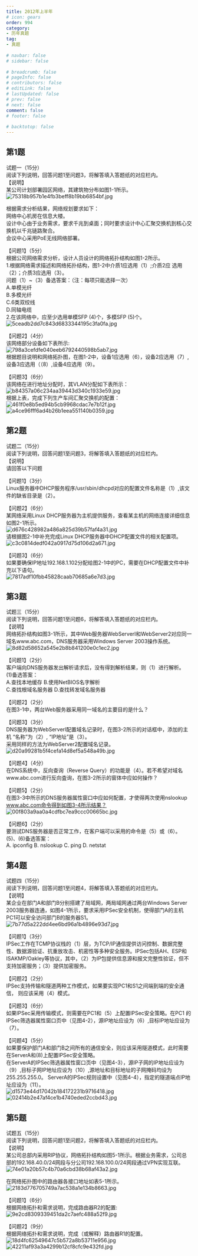 ```yaml
---  
title: 2012年上半年  
# icon: gears  
order: 994  
category:  
- 历年真题  
tag:  
- 真题  
  
# navbar: false  
# sidebar: false  
  
# breadcrumb: false  
# pageInfo: false  
# contributors: false  
# editLink: false  
# lastUpdated: false  
# prev: false  
# next: false  
comment: false  
# footer: false  
  
# backtotop: false  
---  
```

## 第1题 ##

试题一（15分）  
阅读下列说明，回答问题1至问题3，将解答填入答题纸的对应栏内。  
【说明】  
某公司计划部署园区网络，其建筑物分布如图1-1所示。  
![75318b957b1e4fb3beff8b19bb6854bf.jpg][]  
  
根据需求分析结果，网络规划要求如下：  
网络中心机房在信息大楼。  
设计中心由于业务需求，要求千兆到桌面；同时要求设计中心汇聚交换机到核心交换机以千兆链路聚合。  
会议中心采用PoE无线网络部署。  
  
【问题1】（5分）  
根据公司网络需求分析，设计人员设计的网络拓扑结构如图1-2所示。  
1.根据网络需求描述和网络拓扑结构，图1-2中介质1应选用（1）;介质2应 选用（2）；介质3应选用（3）。  
问题（1）~（3）备选答案：（注：每项只能选择一次）  
A.单模光纤  
B.多模光纤  
C.6类双绞线  
D.同轴电缆  
2.在该网络中，应至少选用单模SFP (4)个，多模SFP (5)个。  
![5ceadb2dd7c843d6833344195c3fa0fa.jpg][]  
  
【问题2】（4分）  
该网络部分设备如下表所示:  
![798a3cefdfe040eeb6792440598b5ab7.jpg][]  
根据题目说明和网络拓扑图，在图1-2中，设备1应选用（6），设备2应选用（7）, 设备3应选用（（8）,设备4应选用（9）。  
  
【问题3】（6分）  
该网络在进行地址分配时，其VLAN分配如下表所示：  
![b84357a06c234aa39443d340c1933e59.jpg][]  
根据上表，完成下列生产车间汇聚交换机的配置：  
![461f0e8b5ed94b5cb9968cdac7e7b12f.jpg][]  
![a4ce96fff6ad4b26b1eea551140b0359.jpg][]  


## 第2题 ##

试题二（15分）  
阅读下列说明，回答问题1至问题3，将解答填入答题纸的对应栏内。  
【说明】  
请回答以下问题  
  
【问题1】（3分）  
Linux服务器中DHCP服务程序/usr/sbin/dhcpd对应的配置文件名称是（1）,该文件的缺省目录是（2）。  
  
【问题2】（6分）  
某网络采用Linux DHCP服务器为主机提供服务，查看某主机的网络连接详细信息如图2-1所示。  
![d676c428982a486a825d39b57faf4a31.jpg][]  
请根据图2-1中补充完成Linux DHCP服务器中DHCP配置文件的相关配置项。  
![c3c0814dedf042a0917d75d106d2a671.jpg][]  
  
【问题3】（6分）  
如果要确保IP地址192.168.1.102分配给图2-1中的PC，需要在DHCP配置文件中补充以下语句。  
![7817adf10fbb45828caab70685a6e7d3.jpg][]  


## 第3题 ##

试题三（15分）  
阅读下列说明，回答问题1至问题6，将解答填入答题纸的对应栏内。  
【说明】  
网络拓扑结构如图3-1所示，其中Web服务器WebServerl和WebServer2对应同一域名www.abc.com，DNS服务器采用Windows Server 2003操作系统。  
![8d82d58652a545e2b8b841200e0c1ec2.jpg][]  
  
【问题1】（2分）  
客户端向DNS服务器发出解析请求后，没有得到解析结果，则（1）进行解析。  
(1)备选答案：  
A.查找本地缓存 B.使用NetBIOS名字解析  
C.查找根域名服务器 D.查找转发域名服务器  
  
【问题2】（2分）  
在图3-1中，两台Web服务器采用同一域名的主要目的是什么？  
  
【问题3】（3分）  
DNS服务器为WebServerl配置域名记录时，在图3-2所示的对话框中，添加的主机 “名称”为（2）, “IP地址”是（3）。  
采用同样的方法为WebServer2配置域名记录。  
![d20a99281b5f4cefa14d8ef5a548a49b.jpg][]  
  
【问题4】（4分）  
在DNS系统中，反向查询（Reverse Query）的功能是（4）。若不希望对域名www.abc.com进行反向査询，在图3-2所示的窗体中应如何操作？  
  
【问题5】（2分）  
在图3-3中所示的DNS服务器属性窗口中应如何配置，才使得两次使用nslookup www.abc.com命令得到如图3-4所示结果？  
![00f803a9aa0a4cdfbc7ea9ccc00665bc.jpg][]  
  
【问题6】（2分）  
要测试DNS服务器是否正常工作，在客户端可以采用的命令是（5）或（6）。  
(5)、(6)备选答案：  
A. ipconfig B. nslookup C. ping D. netstat  


## 第4题 ##

试题四（15分）  
阅读下列说明，回答问题1至问题4，将解答填入答题纸的对应栏内。  
【说明】  
某企业在部门A和部门B分别搭建了局域网，两局域网通过两台Windows Server 2003服务器连通，如图4-1所示，要求采用IPSec安全机制，使得部门A的主机PC1可以安全访问部门B的服务器S1。  
![7b77d5a222dd4ee6bd96a1b4896e93d7.jpg][]  
  
【问题1】（3分）  
IPSec工作在TCMP协议栈的（1）层，为TCP/IP通信提供访问控制、数据完整性、数据源验证、抗重放攻击、机密性等多种安全服务。IPSec包括AH、ESP和ISAKMP/Oakley等协议，其中，（2）为IP包提供信息源和报文完整性验证，但不支持加密服务；（3）提供加密服务。  
  
【问题2】（2分）  
IPSec支持传输和隧道两种工作模式，如果要实现PC1和S1之间端到端的安全通信， 则应该采用（4）模式。  
  
【问题3】（6分）  
如果IPSec采用传输模式，则需要在PC1和（5）上配置IPSec安全策略。在PC1 的IPSec筛选器属性窗口页中（见图4-2），源IP地址应设为（6）,目标IP地址应设为（7）。  
  
【问题4】（5分）  
如果要保护部门A和部门B之间所有的通信安全，则应该采用隧道模式，此时需要在ServerA和(8)上配置IPSec安全策略。  
在ServerA的IPSec筛选器属性窗口页中（见图4-3），源IP子网的IP地址应设为（9）,目标子网IP地址应设为（10）,源地址和目标地址的子网掩码均设为255.255.255.0。 ServerA的IPSec规则设置中（见图4-4），指定的隧道端点IP地址应设为（11）。  
![d1573e44d17042b184172231b9716418.jpg][]  
![02414b2e47af4ce1b4740eded2ccbd43.jpg][]  


## 第5题 ##

试题五（15分）  
阅读下列说明，回答问题1至问题2，将解答填入答题纸的对应栏内。  
【说明】  
某公司总部内采用RIP协议，网络拓扑结构如图5-1所示。根据业务需求，公司总部的192.168.40.0/24网段与分公司192.168.100.0/24网段通过VPN实现互联。  
![74e01a20b57c4b70a6cbd38b68af43a2.jpg][]  
  
在网络拓扑图中的路由器各接口地址如表5-1所示。  
![2183d776705749a7ac538a1e134b8663.jpg][]  
  
【问题1】（6分）  
根据网络拓扑和需求说明，完成路由器R2的配置:  
![9e2cd8309339451da2c7aefc488a52f9.jpg][]  
  
【问题2】（9分）  
根据网络拓扑和需求说明，完成（或解释）路由器R1的配置。  
![18d4fc62549647c5b572a8b53711e956.jpg][]  
![42211af93a3a4299b12cf8cfc9e432fd.jpg][]  



[75318b957b1e4fb3beff8b19bb6854bf.jpg]: https://www.xkxxkx.cn/file/exam/software/网络工程师/案例/第1题/75318b957b1e4fb3beff8b19bb6854bf.jpg
[5ceadb2dd7c843d6833344195c3fa0fa.jpg]: https://www.xkxxkx.cn/file/exam/software/网络工程师/案例/第1题/5ceadb2dd7c843d6833344195c3fa0fa.jpg
[798a3cefdfe040eeb6792440598b5ab7.jpg]: https://www.xkxxkx.cn/file/exam/software/网络工程师/案例/第1题/798a3cefdfe040eeb6792440598b5ab7.jpg
[b84357a06c234aa39443d340c1933e59.jpg]: https://www.xkxxkx.cn/file/exam/software/网络工程师/案例/第1题/b84357a06c234aa39443d340c1933e59.jpg
[461f0e8b5ed94b5cb9968cdac7e7b12f.jpg]: https://www.xkxxkx.cn/file/exam/software/网络工程师/案例/第1题/461f0e8b5ed94b5cb9968cdac7e7b12f.jpg
[a4ce96fff6ad4b26b1eea551140b0359.jpg]: https://www.xkxxkx.cn/file/exam/software/网络工程师/案例/第1题/a4ce96fff6ad4b26b1eea551140b0359.jpg
[d676c428982a486a825d39b57faf4a31.jpg]: https://www.xkxxkx.cn/file/exam/software/网络工程师/案例/第2题/d676c428982a486a825d39b57faf4a31.jpg
[c3c0814dedf042a0917d75d106d2a671.jpg]: https://www.xkxxkx.cn/file/exam/software/网络工程师/案例/第2题/c3c0814dedf042a0917d75d106d2a671.jpg
[7817adf10fbb45828caab70685a6e7d3.jpg]: https://www.xkxxkx.cn/file/exam/software/网络工程师/案例/第2题/7817adf10fbb45828caab70685a6e7d3.jpg
[8d82d58652a545e2b8b841200e0c1ec2.jpg]: https://www.xkxxkx.cn/file/exam/software/网络工程师/案例/第3题/8d82d58652a545e2b8b841200e0c1ec2.jpg
[d20a99281b5f4cefa14d8ef5a548a49b.jpg]: https://www.xkxxkx.cn/file/exam/software/网络工程师/案例/第3题/d20a99281b5f4cefa14d8ef5a548a49b.jpg
[00f803a9aa0a4cdfbc7ea9ccc00665bc.jpg]: https://www.xkxxkx.cn/file/exam/software/网络工程师/案例/第3题/00f803a9aa0a4cdfbc7ea9ccc00665bc.jpg
[7b77d5a222dd4ee6bd96a1b4896e93d7.jpg]: https://www.xkxxkx.cn/file/exam/software/网络工程师/案例/第4题/7b77d5a222dd4ee6bd96a1b4896e93d7.jpg
[d1573e44d17042b184172231b9716418.jpg]: https://www.xkxxkx.cn/file/exam/software/网络工程师/案例/第4题/d1573e44d17042b184172231b9716418.jpg
[02414b2e47af4ce1b4740eded2ccbd43.jpg]: https://www.xkxxkx.cn/file/exam/software/网络工程师/案例/第4题/02414b2e47af4ce1b4740eded2ccbd43.jpg
[74e01a20b57c4b70a6cbd38b68af43a2.jpg]: https://www.xkxxkx.cn/file/exam/software/网络工程师/案例/第5题/74e01a20b57c4b70a6cbd38b68af43a2.jpg
[2183d776705749a7ac538a1e134b8663.jpg]: https://www.xkxxkx.cn/file/exam/software/网络工程师/案例/第5题/2183d776705749a7ac538a1e134b8663.jpg
[9e2cd8309339451da2c7aefc488a52f9.jpg]: https://www.xkxxkx.cn/file/exam/software/网络工程师/案例/第5题/9e2cd8309339451da2c7aefc488a52f9.jpg
[18d4fc62549647c5b572a8b53711e956.jpg]: https://www.xkxxkx.cn/file/exam/software/网络工程师/案例/第5题/18d4fc62549647c5b572a8b53711e956.jpg
[42211af93a3a4299b12cf8cfc9e432fd.jpg]: https://www.xkxxkx.cn/file/exam/software/网络工程师/案例/第5题/42211af93a3a4299b12cf8cfc9e432fd.jpg
